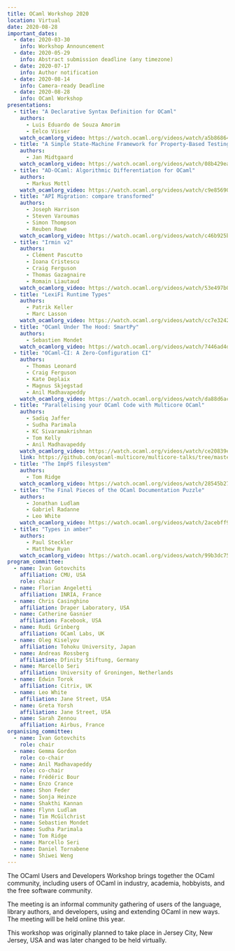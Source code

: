 ```yaml
---
title: OCaml Workshop 2020
location: Virtual
date: 2020-08-28
important_dates:
  - date: 2020-03-30 
    info: Workshop Announcement
  - date: 2020-05-29
    info: Abstract submission deadline (any timezone)
  - date: 2020-07-17
    info: Author notification
  - date: 2020-08-14
    info: Camera-ready Deadline
  - date: 2020-08-28
    info: OCaml Workshop
presentations: 
  - title: "A Declarative Syntax Definition for OCaml"
    authors:
      - Luis Eduardo de Souza Amorim
      - Eelco Visser
    watch_ocamlorg_video: https://watch.ocaml.org/videos/watch/a5b86864-8e43-4138-b6d6-ed48d2d4b63d
  - title: "A Simple State-Machine Framework for Property-Based Testing in OCaml"
    authors:
      - Jan Midtgaard
    watch_ocamlorg_video: https://watch.ocaml.org/videos/watch/08b429ea-2eb8-427d-a625-5495f4ee0fef
  - title: "AD-OCaml: Algorithmic Differentiation for OCaml"
    authors: 
      - Markus Mottl
    watch_ocamlorg_video: https://watch.ocaml.org/videos/watch/c9e85690-732f-4b03-836f-2ee0fd8f0658
  - title: "API Migration: compare transformed"
    authors:
      - Joseph Harrison
      - Steven Varoumas
      - Simon Thompson 
      - Reuben Rowe
    watch_ocamlorg_video: https://watch.ocaml.org/videos/watch/c46b925b-bd77-404f-ac5d-5dab65047529
  - title: "Irmin v2"
    authors:
      - Clément Pascutto
      - Ioana Cristescu
      - Craig Ferguson
      - Thomas Gazagnaire
      - Romain Liautaud
    watch_ocamlorg_video: https://watch.ocaml.org/videos/watch/53e497b0-898f-4c85-8da9-39f65ef0e0b1
  - title: "LexiFi Runtime Types"
    authors:
      - Patrik Keller
      - Marc Lasson
    watch_ocamlorg_video: https://watch.ocaml.org/videos/watch/cc7e3242-0bef-448a-aa13-8827bba933e3 
  - title: "OCaml Under The Hood: SmartPy"
    authors:
      - Sebastien Mondet
    watch_ocamlorg_video: https://watch.ocaml.org/videos/watch/7446ad4d-4ae2-4e1a-bc38-af8f71e8ebd8
  - title: "OCaml-CI: A Zero-Configuration CI"
    authors: 
      - Thomas Leonard
      - Craig Ferguson
      - Kate Deplaix
      - Magnus Skjegstad
      - Anil Madhavapeddy
    watch_ocamlorg_video: https://watch.ocaml.org/videos/watch/da88d6ac-7ba1-4261-9308-d03fe21e35b9 
  - title: "Parallelising your OCaml Code with Multicore OCaml"
    authors:
      - Sadiq Jaffer
      - Sudha Parimala
      - KC Sivaramakrishnan
      - Tom Kelly
      - Anil Madhavapeddy
    watch_ocamlorg_video: https://watch.ocaml.org/videos/watch/ce20839e-4bfc-4d74-925b-485a6b052ddf
    link: https://github.com/ocaml-multicore/multicore-talks/tree/master/ocaml2020-workshop-parallel
  - title: "The ImpFS filesystem"
    authors:
      - Tom Ridge
    watch_ocamlorg_video: https://watch.ocaml.org/videos/watch/28545b27-4637-47a5-8edd-6b904daef19c
  - title: "The Final Pieces of the OCaml Documentation Puzzle"
    authors: 
      - Jonathan Ludlam
      - Gabriel Radanne
      - Leo White
    watch_ocamlorg_video: https://watch.ocaml.org/videos/watch/2acebff9-25fa-4733-83cc-620a65b12251
  - title: "Types in amber"
    authors:
      - Paul Steckler
      - Matthew Ryan
    watch_ocamlorg_video: https://watch.ocaml.org/videos/watch/99b3dc75-9f93-4677-9f8b-076546725512
program_committee: 
  - name: Ivan Gotovchits
    affiliation: CMU, USA
    role: chair
  - name: Florian Angeletti
    affiliation: INRIA, France
  - name: Chris Casinghino
    affiliation: Draper Laboratory, USA
  - name: Catherine Gasnier
    affiliation: Facebook, USA
  - name: Rudi Grinberg
    affiliation: OCaml Labs, UK
  - name: Oleg Kiselyov
    affiliation: Tohoku University, Japan
  - name: Andreas Rossberg
    affiliation: Dfinity Stiftung, Germany
  - name: Marcello Seri
    affiliation: University of Groningen, Netherlands
  - name: Edwin Torok
    affiliation: Citrix, UK
  - name: Leo White
    affiliation: Jane Street, USA
  - name: Greta Yorsh
    affiliation: Jane Street, USA
  - name: Sarah Zennou
    affiliation: Airbus, France
organising_committee: 
  - name: Ivan Gotovchits
    role: chair
  - name: Gemma Gordon
    role: co-chair
  - name: Anil Madhavapeddy 
    role: co-chair
  - name: Frédéric Bour
  - name: Enzo Crance
  - name: Shon Feder
  - name: Sonja Heinze
  - name: Shakthi Kannan
  - name: Flynn Ludlam
  - name: Tim McGilchrist
  - name: Sebastien Mondet
  - name: Sudha Parimala
  - name: Tom Ridge
  - name: Marcello Seri
  - name: Daniel Tornabene
  - name: Shiwei Weng
---
```


The OCaml Users and Developers Workshop brings together the OCaml
community, including users of OCaml in industry, academia, hobbyists,
and the free software community.

The meeting is an informal community gathering of users of the language,
library authors, and developers, using and extending OCaml in new ways.
The meeting will be held online this year.

This workshop was originally planned to take place in Jersey City, New Jersey, USA and was later changed to be held virtually.
